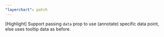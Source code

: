 ```yaml
---
"layerchart": patch
---
```


[Highlight] Support passing `data` prop to use (annotate) specific data point, else uses tooltip data as before.
